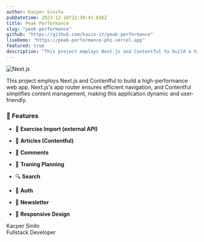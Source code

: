 ```yaml
---
author: Kacper Siniło
pubDatetime: 2023-12-10T22:30:41.816Z
title: Peak Performance
slug: "peek-performance"
github: "https://github.com/kasin-it/peak-performance"
liveDemo: "https://peak-performance-phi.vercel.app"
featured: true
description: "This project employs Next.js and Contentful to build a high-performance web app."
---
```


![Next.js](@assets/images/peak-performance.webp)

This project employs Next.js and Contentful to build a high-performance web app. Next.js's app router ensures efficient navigation, and Contentful simplifies content management, making this application dynamic and user-friendly.

### 🚀 Features

- 💪 **Exercise Import (external API)**

- 📁 **Articles (Contentful)**

- 💬 **Comments**

- 📅 **Traning Planning**

- 🔍 **Search**

- 👤 **Auth**

- 📨 **Newsletter**

- 📱 **Responsive Design**

Kacper Siniło <br/>
Fullstack Developer
